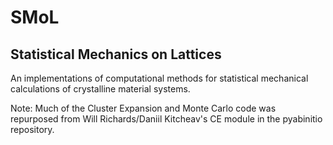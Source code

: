 # SMoL
## Statistical Mechanics on Lattices

An implementations of computational methods for statistical mechanical calculations of crystalline material systems.

Note: Much of the Cluster Expansion and Monte Carlo code was repurposed from Will Richards/Daniil Kitcheav's CE module in the pyabinitio repository. 